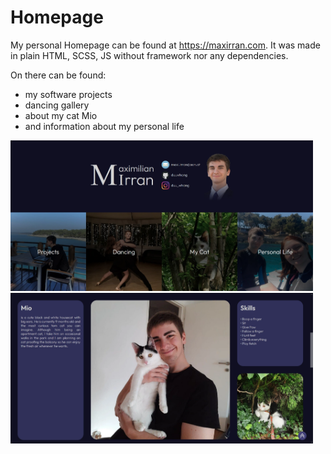 # Homepage

My personal Homepage can be found at https://maxirran.com.
It was made in plain HTML, SCSS, JS without framework nor any dependencies.

On there can be found:

- my software projects
- dancing gallery
- about my cat Mio
- and information about my personal life

<div>
    <img src="assets/img/readme/hero.webp" alt="Hero view" width=96%/>
    <img src="assets/img/readme/cat.webp" alt="Picture collage" width=96%/>
</div>